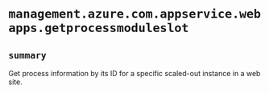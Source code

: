 # `management.azure.com.appservice.webapps.getprocessmoduleslot`

## `summary`
Get process information by its ID for a specific scaled-out instance in a web site.


